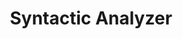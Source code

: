 ---
title: "Syntactic Analyzer"

categories: ['']

tags: ['Syntactic', 'Analyzer']

arwords: 'المحلل التركيبي'

arexps: []

enwords: ['Syntactic Analyzer']

enexps: []

arlexicons: 'ح'

enlexicons: 'S'

authors: ['Ruqayya Roshdy']

translators: ['']

citations: 'مقدمة في حوسبة اللغة العربية'

sources: 'مركز الملك عبدالله بن عبدالعزيز الدولي لخدمة اللغة العربية'

slug: ""
---